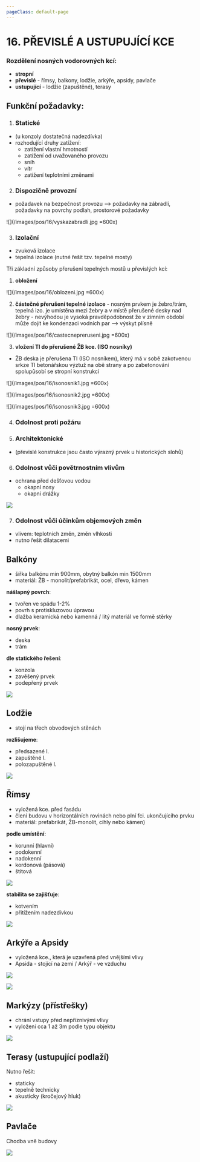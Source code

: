 ```yaml
---
pageClass: default-page
---
```


# 16. PŘEVISLÉ A USTUPUJÍCÍ KCE

### Rozdělení nosných vodorovných kcí:

- **stropní**
- **převislé** - římsy, balkony, lodžie, arkýře, apsidy, pavlače
- **ustupující** - lodžie (zapuštěné), terasy

## Funkční požadavky:

1. ### Statické

  - (u konzoly dostatečná nadezdívka)
  - rozhodující druhy zatížení:
    - zatížení vlastní hmotností
    - zatížení od uvažovaného provozu
    - sníh
    - vítr
    - zatížení teplotními změnami

2. ### Dispozičně provozní

  - požadavek na bezpečnost provozu --> požadavky na zábradlí, požadavky na povrchy podlah, prostorové požadavky

![](/images/pos/16/vyskazabradli.jpg =600x)

3. ### Izolační

  - zvuková izolace
  - tepelná izolace (nutné řešit tzv. tepelné mosty)

   Tři základní způsoby přerušení tepelných mostů u převislých kcí:

  1. **obložení**

![](/images/pos/16/oblozeni.jpg =600x)

  2. **částečné přerušení tepelné izolace**
    - nosným prvkem je žebro/trám, tepelná izo. je umístěna mezi žebry a v místě přerušené desky nad žebry
    - nevýhodou je vysoká pravděpodobnost že v zimním období může dojít ke kondenzaci vodních par --> výskyt plísně

![](/images/pos/16/castecnepreruseni.jpg =600x)

  3. **vložení TI do přerušené ŽB kce. (ISO nosníky)**

   - ŽB deska je přerušena TI (ISO nosníkem), který má v sobě zakotvenou srkze TI betonářskou výztuž na obě strany a po zabetonování spolupůsobí se stropní konstrukcí

![](/images/pos/16/isonosnik1.jpg =600x)

![](/images/pos/16/isonosnik2.jpg =600x)

![](/images/pos/16/isonosnik3.jpg =600x)

4. ### Odolnost proti požáru

5. ### Architektonické

  - (převislé konstrukce jsou často výrazný prvek u historických slohů)

6. ### Odolnost vůči povětrnostním vlivům

  - ochrana před dešťovou vodou
    - okapní nosy
    - okapní drážky

![](/images/pos/16/okapninos.jpg)

7. ### Odolnost vůči účinkům objemových změn

  - vlivem: teplotních změn, změn vlhkosti
  - nutno řešit dilatacemi

## Balkóny

- šířka balkónu min 900mm, obytný balkón min 1500mm
- materiál: ŽB - monolit/prefabrikát, ocel, dřevo, kámen

**nášlapný povrch**:

- tvořen ve spádu 1-2%
- povrh s protiskluzovou úpravou
- dlažba keramická nebo kamenná / litý materiál ve formě stěrky

**nosný prvek**:

- deska
- trám

**dle statického řešení**:

- konzola
- zavěšený prvek
- podepřený prvek

![](/images/pos/16/balkony.jpg)

## Lodžie

- stojí na třech obvodových stěnách

**rozlišujeme**:

- předsazené l.
- zapuštěné l.
- polozapuštěné l.

![](/images/pos/16/lodzie.jpg)

## Římsy

- vyložená kce. před fasádu
- člení budovu v horizontálních rovinách nebo plní fci. ukončujícího prvku
- materiál: prefabrikát, ŽB-monolit, cihly nebo kámen)

**podle umístění**:

- korunní (hlavní)
- podokenní
- nadokenní
- kordonová (pásová)
- štítová

![](/images/pos/16/druhyrims2.jpg)

**stabilita se zajišťuje**:

- kotvením
- přitížením nadezdívkou

![](/images/pos/16/rimsy.jpg)

## Arkýře a Apsidy

- vyložená kce., která je uzavřená před vnějšími vlivy
- Apsida - stojící na zemi / Arkýř - ve vzduchu

![](/images/pos/16/apsida.jpg)

![](/images/pos/16/vykyr.jpg)

## Markýzy (přístřešky)

- chrání vstupy před nepříznivými vlivy
- vyložení cca 1 až 3m podle typu objektu

![](/images/pos/16/markyza.jpg)

## Terasy (ustupující podlaží)

Nutno řešit:

- staticky
- tepelně technicky
- akusticky (kročejový hluk)

![](/images/pos/16/terasa.jpg)

## Pavlače

Chodba vně budovy

![](/images/pos/16/pavlac.jpg)
